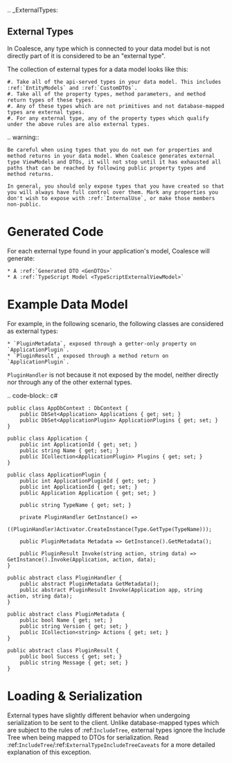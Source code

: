 
.. _ExternalTypes:

External Types
--------------

In Coalesce, any type which is connected to your data model but is not directly part of it is considered to be an "external type".

The collection of external types for a data model looks like this:
    
    #. Take all of the api-served types in your data model. This includes :ref:`EntityModels` and :ref:`CustomDTOs`.
    #. Take all of the property types, method parameters, and method return types of these types.
    #. Any of these types which are not primitives and not database-mapped types are external types.
    #. For any external type, any of the property types which qualify under the above rules are also external types.


.. warning::

    Be careful when using types that you do not own for properties and method returns in your data model. When Coalesce generates external type ViewModels and DTOs, it will not stop until it has exhausted all paths that can be reached by following public property types and method returns.

    In general, you should only expose types that you have created so that you will always have full control over them. Mark any properties you don't wish to expose with :ref:`InternalUse`, or make those members non-public.


Generated Code
==============

For each external type found in your application's model, Coalesce will generate:

    * A :ref:`Generated DTO <GenDTOs>`
    * A :ref:`TypeScript Model <TypeScriptExternalViewModel>`


Example Data Model
==================

For example, in the following scenario, the following classes are considered as external types:

    * `PluginMetadata`, exposed through a getter-only property on `ApplicationPlugin`.
    * `PluginResult`, exposed through a method return on `ApplicationPlugin`. 

`PluginHandler` is not because it not exposed by the model, neither directly nor through any of the other external types.


.. code-block:: c#

    public class AppDbContext : DbContext {
        public DbSet<Application> Applications { get; set; }
        public DbSet<ApplicationPlugin> ApplicationPlugins { get; set; }
    }

    public class Application {
        public int ApplicationId { get; set; }
        public string Name { get; set; }
        public ICollection<ApplicationPlugin> Plugins { get; set; }
    }

    public class ApplicationPlugin {
        public int ApplicationPluginId { get; set; }
        public int ApplicationId { get; set; }
        public Application Application { get; set; }

        public string TypeName { get; set; }

        private PluginHandler GetInstance() => 
            ((PluginHandler)Activator.CreateInstance(Type.GetType(TypeName)));

        public PluginMetadata Metadata => GetInstance().GetMetadata();

        public PluginResult Invoke(string action, string data) => GetInstance().Invoke(Application, action, data);
    }

    public abstract class PluginHandler { 
        public abstract PluginMetadata GetMetadata();
        public abstract PluginResult Invoke(Application app, string action, string data);
    }

    public abstract class PluginMetadata { 
        public bool Name { get; set; }
        public string Version { get; set; }
        public ICollection<string> Actions { get; set; }
    }

    public abstract class PluginResult { 
        public bool Success { get; set; }
        public string Message { get; set; }
    }

            
Loading & Serialization
=======================

External types have slightly different behavior when undergoing serialization to be sent to the client. Unlike database-mapped types which are subject to the rules of :ref:`IncludeTree`, external types ignore the Include Tree when being mapped to DTOs for serialization. Read :ref:`IncludeTree`/:ref:`ExternalTypeIncludeTreeCaveats` for a more detailed explanation of this exception.